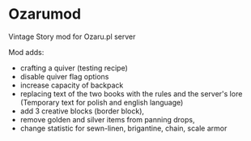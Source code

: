 # Ozarumod
Vintage Story mod for Ozaru.pl server

Mod adds:
- crafting a quiver (testing recipe)
- disable quiver flag options
- increase capacity of backpack 
- replacing text of the two books with the rules and the server's lore (Temporary text for polish and english language)
- add 3 creative blocks (border block),
- remove golden and silver items from panning drops,
- change statistic for sewn-linen, brigantine, chain, scale armor
